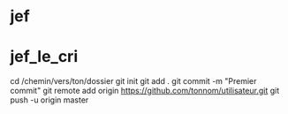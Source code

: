 # jef
# jef_le_cri

cd /chemin/vers/ton/dossier
git init
git add .
git commit -m "Premier commit"
git remote add origin https://github.com/tonnom/utilisateur.git
git push -u origin master

